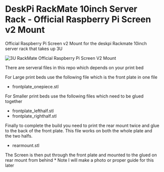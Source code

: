# DeskPi RackMate 10inch Server Rack - Official Raspberry Pi Screen v2 Mount
Official Raspberry Pi Screen v2 Mount for the deskpi Rackmate 10inch server rack that takes up 3U

![3U RackMate Official Raspberry Pi Screen V2 Mount](https://github.com/monkeymademe/deskpi-officialrpi-screenv2-mount/blob/main/img/model_map.png "3U RackMate Official Raspberry Pi Screen V2 Mount")

There are serveral files in this repo which depends on your print bed

For Large print beds use the following file which is the front plate in one file
- frontplate_onepiece.stl

For Smaller print beds use the following files which need to be glued together
- frontplate_lefthalf.stl
- frontplate_righthalf.stl

Finally to complete the build you need to print the rear mount twice and glue to the back of the front plate. This file works on both the whole plate and the two halfs.
- rearmount.stl

The Screen is then put through the front plate and mounted to the glued on rear mount from behind * Note I will make a photo or proper guide for this later
